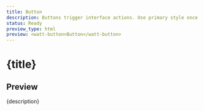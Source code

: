 ```yaml
---
title: Button
description: Buttons trigger interface actions. Use primary style once per section for main action, with secondary styles for additional options.
status: Ready
preview_type: html
preview: <watt-button>Button</watt-button>
---
```


# {title}

## Preview
{description}